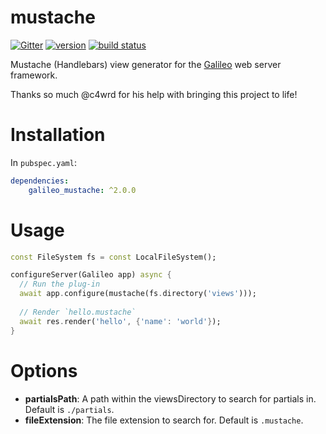 # mustache
[![Gitter](https://img.shields.io/gitter/room/nwjs/nw.js.svg)](https://gitter.im/galileo_dart/discussion)
[![version](https://img.shields.io/pub/v/galileo_mustache.svg)](https://pub.dartlang.org/packages/galileo_mustache)
[![build status](https://travis-ci.org/galileo-dart/mustache.svg?branch=master)](https://travis-ci.org/galileo-dart/mustache)

Mustache (Handlebars) view generator for the [Galileo](https://github.com/galileo-dart/galileo)
web server framework.

Thanks so much @c4wrd for his help with bringing this project to life!

# Installation
In `pubspec.yaml`:

```yaml
dependencies:
    galileo_mustache: ^2.0.0
```

# Usage
```dart
const FileSystem fs = const LocalFileSystem();

configureServer(Galileo app) async {
  // Run the plug-in
  await app.configure(mustache(fs.directory('views')));
  
  // Render `hello.mustache`
  await res.render('hello', {'name': 'world'});
}
```

# Options
- **partialsPath**: A path within the viewsDirectory to search for partials in.
    Default is `./partials`.
- **fileExtension**: The file extension to search for. Default is `.mustache`.
